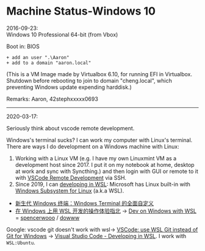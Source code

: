 Machine Status-Windows 10
====

2016-09-23:  
Windows 10 Professional 64-bit (from Vbox)

Boot in: BIOS

    + add an user ".\Aaron"
    + add to a domain "aaron.local"

(This is a VM Image made by Virtualbox 6.10, for running EFI in Virtualbox.
Shutdown before rebooting to join to domain "cheng.local", which preventing Windows update expending harddisk.)

Remarks: Aaron, 42stephxxxxx0693

----

2020-03-17:

Seriously think about vscode remote development.

Windows's terminal sucks? I can work my computer with Linux's terminal. There are ways I do development on a Windows machine with Linux:
1. Working with a Linux VM (e.g. I have my own Linuxmint VM as a development host since 2017. I put it on my notebook at home, desktop at work and sync with Syncthing.) and then login with GUI or remote to it with [VSCode Remote Development](https://code.visualstudio.com/docs/remote/remote-overview) via SSH.
2. Since 2019, I can [developing in WSL](https://code.visualstudio.com/docs/remote/wsl): Microsoft has Linux built-in with [Windows Subsystem for Linux](https://www.microsoft.com/zh-cn/p/windows-terminal-preview/9n0dx20hk701) (a.k.a WSL).
  * [新生代 Windows 终端：Windows Terminal 的全面自定义](https://sspai.com/post/59380)
  * [在 Windows 上用 WSL 开发的操作体验指北](https://sspai.com/post/47719) -> [Dev on Windows with WSL](https://dowww.spencerwoo.com/) = [spencerwooo](https://github.com/spencerwooo) / [dowww](https://github.com/spencerwooo/dowww)

Google: vscode git doesn't work with wsl-> [VSCode: use WSL Git instead of Git for Windows](https://stackoverflow.com/questions/44441830/vscode-use-wsl-git-instead-of-git-for-windows) -> [Visual Studio Code - Developing in WSL](https://code.visualstudio.com/docs/remote/wsl). I work with `WSL:Ubuntu`.